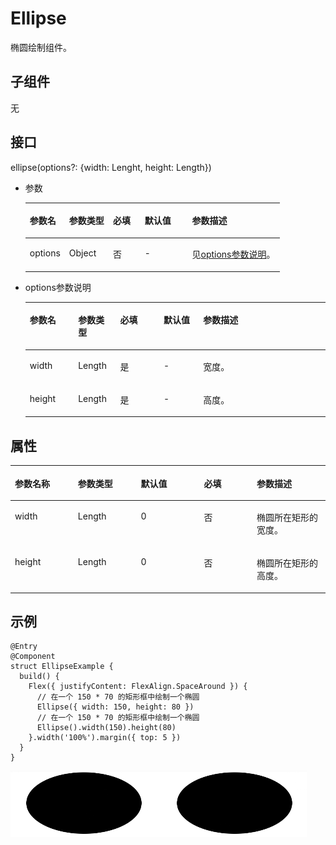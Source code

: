 # Ellipse<a name="ZH-CN_TOPIC_0000001166647479"></a>

椭圆绘制组件。

## 子组件<a name="section121862320423"></a>

无

## 接口<a name="section1870194144317"></a>

ellipse\(options?: \{width: Lenght, height: Length\}\)

-   参数

    <a name="table193606194544"></a>
    <table><thead align="left"><tr id="row536071910541"><th class="cellrowborder" valign="top" width="15.47%" id="mcps1.1.6.1.1"><p id="p436112199544"><a name="p436112199544"></a><a name="p436112199544"></a>参数名</p>
    </th>
    <th class="cellrowborder" valign="top" width="17.22%" id="mcps1.1.6.1.2"><p id="p19361319115410"><a name="p19361319115410"></a><a name="p19361319115410"></a>参数类型</p>
    </th>
    <th class="cellrowborder" valign="top" width="12.49%" id="mcps1.1.6.1.3"><p id="p9361201975417"><a name="p9361201975417"></a><a name="p9361201975417"></a>必填</p>
    </th>
    <th class="cellrowborder" valign="top" width="18.6%" id="mcps1.1.6.1.4"><p id="p43611199542"><a name="p43611199542"></a><a name="p43611199542"></a>默认值</p>
    </th>
    <th class="cellrowborder" valign="top" width="36.22%" id="mcps1.1.6.1.5"><p id="p1136141975419"><a name="p1136141975419"></a><a name="p1136141975419"></a>参数描述</p>
    </th>
    </tr>
    </thead>
    <tbody><tr id="row10361101915545"><td class="cellrowborder" valign="top" width="15.47%" headers="mcps1.1.6.1.1 "><p id="p1361119155417"><a name="p1361119155417"></a><a name="p1361119155417"></a>options</p>
    </td>
    <td class="cellrowborder" valign="top" width="17.22%" headers="mcps1.1.6.1.2 "><p id="p8361181913548"><a name="p8361181913548"></a><a name="p8361181913548"></a>Object</p>
    </td>
    <td class="cellrowborder" valign="top" width="12.49%" headers="mcps1.1.6.1.3 "><p id="p153611119195411"><a name="p153611119195411"></a><a name="p153611119195411"></a>否</p>
    </td>
    <td class="cellrowborder" valign="top" width="18.6%" headers="mcps1.1.6.1.4 "><p id="p1436114193546"><a name="p1436114193546"></a><a name="p1436114193546"></a>-</p>
    </td>
    <td class="cellrowborder" valign="top" width="36.22%" headers="mcps1.1.6.1.5 "><p id="p328155017218"><a name="p328155017218"></a><a name="p328155017218"></a>见<a href="#li155660864616">options参数说明</a>。</p>
    </td>
    </tr>
    </tbody>
    </table>

-   <a name="li155660864616"></a>options参数说明

    <a name="table14581481462"></a>
    <table><thead align="left"><tr id="row858019813463"><th class="cellrowborder" valign="top" width="16.11%" id="mcps1.1.6.1.1"><p id="p195806814619"><a name="p195806814619"></a><a name="p195806814619"></a>参数名</p>
    </th>
    <th class="cellrowborder" valign="top" width="14.01%" id="mcps1.1.6.1.2"><p id="p85805884615"><a name="p85805884615"></a><a name="p85805884615"></a>参数类型</p>
    </th>
    <th class="cellrowborder" valign="top" width="14.499999999999998%" id="mcps1.1.6.1.3"><p id="p12580384465"><a name="p12580384465"></a><a name="p12580384465"></a>必填</p>
    </th>
    <th class="cellrowborder" valign="top" width="13.170000000000002%" id="mcps1.1.6.1.4"><p id="p758019818465"><a name="p758019818465"></a><a name="p758019818465"></a>默认值</p>
    </th>
    <th class="cellrowborder" valign="top" width="42.21%" id="mcps1.1.6.1.5"><p id="p17580138174617"><a name="p17580138174617"></a><a name="p17580138174617"></a>参数描述</p>
    </th>
    </tr>
    </thead>
    <tbody><tr id="row55808810465"><td class="cellrowborder" valign="top" width="16.11%" headers="mcps1.1.6.1.1 "><p id="p15801681465"><a name="p15801681465"></a><a name="p15801681465"></a>width</p>
    </td>
    <td class="cellrowborder" valign="top" width="14.01%" headers="mcps1.1.6.1.2 "><p id="p6580583466"><a name="p6580583466"></a><a name="p6580583466"></a>Length</p>
    </td>
    <td class="cellrowborder" valign="top" width="14.499999999999998%" headers="mcps1.1.6.1.3 "><p id="p1658017854614"><a name="p1658017854614"></a><a name="p1658017854614"></a>是</p>
    </td>
    <td class="cellrowborder" valign="top" width="13.170000000000002%" headers="mcps1.1.6.1.4 "><p id="p1758016813461"><a name="p1758016813461"></a><a name="p1758016813461"></a>-</p>
    </td>
    <td class="cellrowborder" valign="top" width="42.21%" headers="mcps1.1.6.1.5 "><p id="p958078184617"><a name="p958078184617"></a><a name="p958078184617"></a>宽度。</p>
    </td>
    </tr>
    <tr id="row1958178174619"><td class="cellrowborder" valign="top" width="16.11%" headers="mcps1.1.6.1.1 "><p id="p11581208194613"><a name="p11581208194613"></a><a name="p11581208194613"></a>height</p>
    </td>
    <td class="cellrowborder" valign="top" width="14.01%" headers="mcps1.1.6.1.2 "><p id="p45811884612"><a name="p45811884612"></a><a name="p45811884612"></a>Length</p>
    </td>
    <td class="cellrowborder" valign="top" width="14.499999999999998%" headers="mcps1.1.6.1.3 "><p id="p15581188104613"><a name="p15581188104613"></a><a name="p15581188104613"></a>是</p>
    </td>
    <td class="cellrowborder" valign="top" width="13.170000000000002%" headers="mcps1.1.6.1.4 "><p id="p18581198134615"><a name="p18581198134615"></a><a name="p18581198134615"></a>-</p>
    </td>
    <td class="cellrowborder" valign="top" width="42.21%" headers="mcps1.1.6.1.5 "><p id="p115810824615"><a name="p115810824615"></a><a name="p115810824615"></a>高度。</p>
    </td>
    </tr>
    </tbody>
    </table>


## 属性<a name="section177298713218"></a>

<a name="table7575164093416"></a>
<table><thead align="left"><tr id="row56061840133420"><th class="cellrowborder" valign="top" width="19.999999999999996%" id="mcps1.1.6.1.1"><p id="p16606940103416"><a name="p16606940103416"></a><a name="p16606940103416"></a>参数名称</p>
</th>
<th class="cellrowborder" valign="top" width="19.999999999999996%" id="mcps1.1.6.1.2"><p id="p1760794013418"><a name="p1760794013418"></a><a name="p1760794013418"></a>参数类型</p>
</th>
<th class="cellrowborder" valign="top" width="19.999999999999996%" id="mcps1.1.6.1.3"><p id="p156079409343"><a name="p156079409343"></a><a name="p156079409343"></a>默认值</p>
</th>
<th class="cellrowborder" valign="top" width="16.799999999999997%" id="mcps1.1.6.1.4"><p id="p760716403344"><a name="p760716403344"></a><a name="p760716403344"></a>必填</p>
</th>
<th class="cellrowborder" valign="top" width="23.199999999999996%" id="mcps1.1.6.1.5"><p id="p166074401343"><a name="p166074401343"></a><a name="p166074401343"></a>参数描述</p>
</th>
</tr>
</thead>
<tbody><tr id="row1360714053412"><td class="cellrowborder" valign="top" width="19.999999999999996%" headers="mcps1.1.6.1.1 "><p id="p20607104019345"><a name="p20607104019345"></a><a name="p20607104019345"></a>width</p>
</td>
<td class="cellrowborder" valign="top" width="19.999999999999996%" headers="mcps1.1.6.1.2 "><p id="p1860764010342"><a name="p1860764010342"></a><a name="p1860764010342"></a>Length</p>
</td>
<td class="cellrowborder" valign="top" width="19.999999999999996%" headers="mcps1.1.6.1.3 "><p id="p260744012348"><a name="p260744012348"></a><a name="p260744012348"></a>0</p>
</td>
<td class="cellrowborder" valign="top" width="16.799999999999997%" headers="mcps1.1.6.1.4 "><p id="p16075402342"><a name="p16075402342"></a><a name="p16075402342"></a>否</p>
</td>
<td class="cellrowborder" valign="top" width="23.199999999999996%" headers="mcps1.1.6.1.5 "><p id="p26071640153415"><a name="p26071640153415"></a><a name="p26071640153415"></a>椭圆所在矩形的宽度。</p>
</td>
</tr>
<tr id="row16607194014341"><td class="cellrowborder" valign="top" width="19.999999999999996%" headers="mcps1.1.6.1.1 "><p id="p160714012344"><a name="p160714012344"></a><a name="p160714012344"></a>height</p>
</td>
<td class="cellrowborder" valign="top" width="19.999999999999996%" headers="mcps1.1.6.1.2 "><p id="p14607140153410"><a name="p14607140153410"></a><a name="p14607140153410"></a>Length</p>
</td>
<td class="cellrowborder" valign="top" width="19.999999999999996%" headers="mcps1.1.6.1.3 "><p id="p7607124033412"><a name="p7607124033412"></a><a name="p7607124033412"></a>0</p>
</td>
<td class="cellrowborder" valign="top" width="16.799999999999997%" headers="mcps1.1.6.1.4 "><p id="p8607144003418"><a name="p8607144003418"></a><a name="p8607144003418"></a>否</p>
</td>
<td class="cellrowborder" valign="top" width="23.199999999999996%" headers="mcps1.1.6.1.5 "><p id="p17607144013418"><a name="p17607144013418"></a><a name="p17607144013418"></a>椭圆所在矩形的高度。</p>
</td>
</tr>
</tbody>
</table>

## 示例<a name="section4459736105512"></a>

```
@Entry
@Component
struct EllipseExample {
  build() {
    Flex({ justifyContent: FlexAlign.SpaceAround }) {
      // 在一个 150 * 70 的矩形框中绘制一个椭圆
      Ellipse({ width: 150, height: 80 })
      // 在一个 150 * 70 的矩形框中绘制一个椭圆
      Ellipse().width(150).height(80)
    }.width('100%').margin({ top: 5 })
  }
}
```

![](figures/ellipse-18.png)

